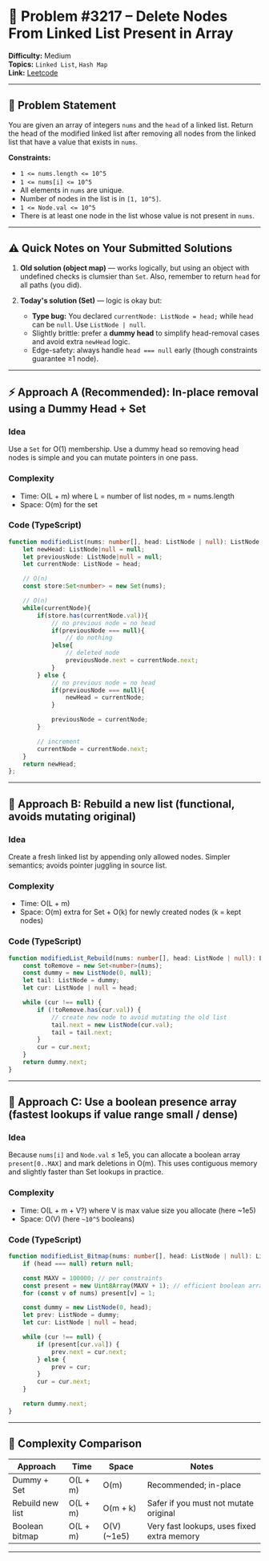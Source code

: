 # 🧩 Problem #3217 – Delete Nodes From Linked List Present in Array

**Difficulty:** Medium  
**Topics:** `Linked List`, `Hash Map`  
**Link:** [Leetcode](https://leetcode.com/problems/delete-nodes-from-linked-list-present-in-array/description)

---

## 🧠 Problem Statement

You are given an array of integers `nums` and the `head` of a linked list. Return the head of the modified linked list after removing all nodes from the linked list that have a value that exists in `nums`.

**Constraints:**
- `1 <= nums.length <= 10^5`
- `1 <= nums[i] <= 10^5`
- All elements in `nums` are unique.
- Number of nodes in the list is in `[1, 10^5]`.
- `1 <= Node.val <= 10^5`
- There is at least one node in the list whose value is not present in `nums`.

---

## ⚠️ Quick Notes on Your Submitted Solutions

1. **Old solution (object map)** — works logically, but using an object with undefined checks is clumsier than `Set`. Also, remember to return `head` for all paths (you did).

2. **Today's solution (Set)** — logic is okay but:
   - **Type bug:** You declared `currentNode: ListNode = head;` while `head` can be `null`. Use `ListNode | null`.
   - Slightly brittle: prefer a **dummy head** to simplify head-removal cases and avoid extra `newHead` logic.
   - Edge-safety: always handle `head === null` early (though constraints guarantee ≥1 node).

---

## ⚡ Approach A (Recommended): In-place removal using a Dummy Head + Set

### Idea
Use a `Set` for O(1) membership. Use a dummy head so removing head nodes is simple and you can mutate pointers in one pass.

### Complexity
- Time: O(L + m) where L = number of list nodes, m = nums.length  
- Space: O(m) for the set

### Code (TypeScript)
```ts
function modifiedList(nums: number[], head: ListNode | null): ListNode | null {
    let newHead: ListNode|null = null;
    let previousNode: ListNode|null = null;
    let currentNode: ListNode = head;

    // O(n)
    const store:Set<number> = new Set(nums);

    // O(n)
    while(currentNode){
        if(store.has(currentNode.val)){
            // no previous node = no head
            if(previousNode === null){
                // do nothing
            }else{
                // deleted node
                previousNode.next = currentNode.next;
            }
        } else {
            // no previous node = no head
            if(previousNode === null){
                newHead = currentNode;
            }

            previousNode = currentNode;
        }

        // increment
        currentNode = currentNode.next; 
    }
    return newHead;
};
```

---

## 🧩 Approach B: Rebuild a new list (functional, avoids mutating original)

### Idea
Create a fresh linked list by appending only allowed nodes. Simpler semantics; avoids pointer juggling in source list.

### Complexity
- Time: O(L + m)
- Space: O(m) extra for Set + O(k) for newly created nodes (k = kept nodes)

### Code (TypeScript)
```ts
function modifiedList_Rebuild(nums: number[], head: ListNode | null): ListNode | null {
    const toRemove = new Set<number>(nums);
    const dummy = new ListNode(0, null);
    let tail: ListNode = dummy;
    let cur: ListNode | null = head;

    while (cur !== null) {
        if (!toRemove.has(cur.val)) {
            // create new node to avoid mutating the old list
            tail.next = new ListNode(cur.val);
            tail = tail.next;
        }
        cur = cur.next;
    }
    return dummy.next;
}
```

---

## 🧩 Approach C: Use a boolean presence array (fastest lookups if value range small / dense)

### Idea
Because `nums[i]` and `Node.val` ≤ 1e5, you can allocate a boolean array `present[0..MAX]` and mark deletions in O(m). This uses contiguous memory and slightly faster than Set lookups in practice.

### Complexity
- Time: O(L + m + V?) where V is max value size you allocate (here ~1e5)
- Space: O(V) (here `~10^5` booleans)

### Code (TypeScript)
```ts
function modifiedList_Bitmap(nums: number[], head: ListNode | null): ListNode | null {
    if (head === null) return null;

    const MAXV = 100000; // per constraints
    const present = new Uint8Array(MAXV + 1); // efficient boolean array
    for (const v of nums) present[v] = 1;

    const dummy = new ListNode(0, head);
    let prev: ListNode = dummy;
    let cur: ListNode | null = head;

    while (cur !== null) {
        if (present[cur.val]) {
            prev.next = cur.next;
        } else {
            prev = cur;
        }
        cur = cur.next;
    }

    return dummy.next;
}
```

---

## 🎯 Complexity Comparison

| Approach           | Time        | Space            | Notes |
|--------------------|-------------|------------------|-------|
| Dummy + Set        | O(L + m)    | O(m)             | Recommended; in-place |
| Rebuild new list   | O(L + m)    | O(m + k)         | Safer if you must not mutate original |
| Boolean bitmap     | O(L + m)    | O(V) (~1e5)      | Very fast lookups, uses fixed extra memory |


---



